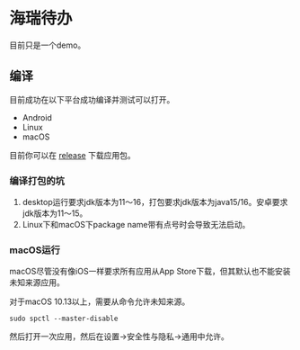 # 海瑞待办

目前只是一个demo。

## 编译

目前成功在以下平台成功编译并测试可以打开。

- Android
- Linux
- macOS

目前你可以在 [release](https://github.com/rfkhx/todocompose/releases) 下载应用包。

### 编译打包的坑

1. desktop运行要求jdk版本为11～16，打包要求jdk版本为java15/16。安卓要求jdk版本为11～15。
2. Linux下和macOS下package name带有点号时会导致无法启动。

### macOS运行

macOS尽管没有像iOS一样要求所有应用从App Store下载，但其默认也不能安装未知来源应用。

对于macOS 10.13以上，需要从命令允许未知来源。

```shell
sudo spctl --master-disable
```

然后打开一次应用，然后在设置->安全性与隐私->通用中允许。

